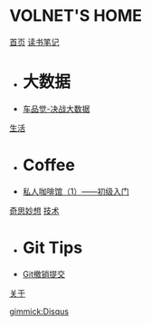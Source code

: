 # VOLNET'S HOME

[首页](index.md)
[读书笔记]()

  * # 大数据
  * [车品觉-决战大数据](docs/book/车品觉-决战大数据/note.md)

[生活]()

  * # Coffee
  * [私人咖啡馆（1）——初级入门](docs/life/coffee/coffee-introduce.md)

[奇思妙想](item3.md)
[技术]()
  
  * # Git Tips
  * [Git撤销提交](docs/tech/git/reset-to-old-version.md)

[关于](about.md)

[gimmick:Disqus](volnet)